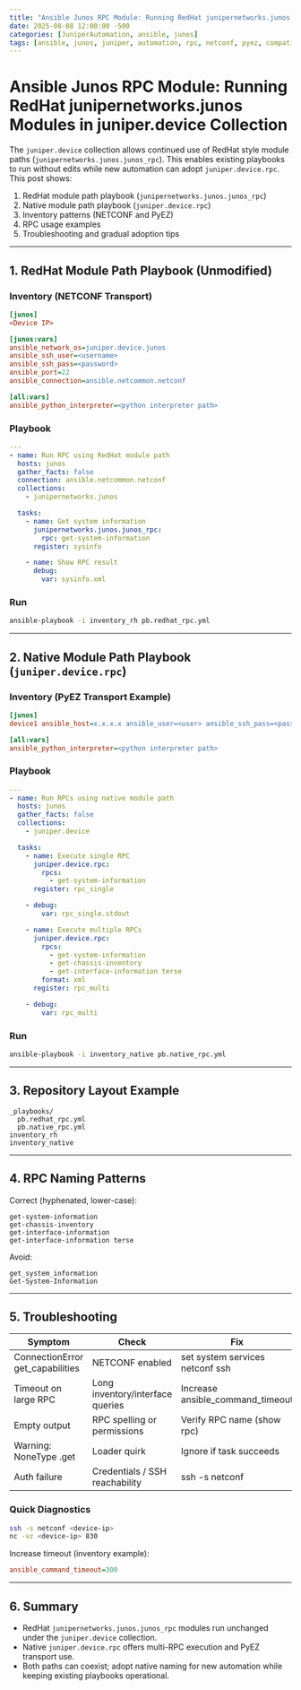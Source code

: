 ```yaml
---
title: "Ansible Junos RPC Module: Running RedHat junipernetworks.junos Modules in juniper.device Collection"
date: 2025-08-08 12:00:00 -500
categories: [JuniperAutomation, ansible, junos]
tags: [ansible, junos, juniper, automation, rpc, netconf, pyez, compatibility]
---
```


# Ansible Junos RPC Module: Running RedHat junipernetworks.junos Modules in juniper.device Collection

The `juniper.device` collection allows continued use of RedHat style module paths (`junipernetworks.junos.junos_rpc`). This enables existing playbooks to run without edits while new automation can adopt `juniper.device.rpc`. This post shows:

1. RedHat module path playbook (`junipernetworks.junos.junos_rpc`)
2. Native module path playbook (`juniper.device.rpc`)
3. Inventory patterns (NETCONF and PyEZ)
4. RPC usage examples
5. Troubleshooting and gradual adoption tips

---

## 1. RedHat Module Path Playbook (Unmodified)

### Inventory (NETCONF Transport)

```ini
[junos]
<Device IP>

[junos:vars]
ansible_network_os=juniper.device.junos
ansible_ssh_user=<username>
ansible_ssh_pass=<password>
ansible_port=22
ansible_connection=ansible.netcommon.netconf

[all:vars]
ansible_python_interpreter=<python interpreter path>
```

### Playbook

```yaml
---
- name: Run RPC using RedHat module path
  hosts: junos
  gather_facts: false
  connection: ansible.netcommon.netconf
  collections:
    - junipernetworks.junos

  tasks:
    - name: Get system information
      junipernetworks.junos.junos_rpc:
        rpc: get-system-information
      register: sysinfo

    - name: Show RPC result
      debug:
        var: sysinfo.xml
```

### Run

```bash
ansible-playbook -i inventory_rh pb.redhat_rpc.yml
```

---

## 2. Native Module Path Playbook (`juniper.device.rpc`)

### Inventory (PyEZ Transport Example)

```ini
[junos]
device1 ansible_host=x.x.x.x ansible_user=<user> ansible_ssh_pass=<pass> ansible_port=22 ansible_connection=juniper.device.pyez ansible_command_timeout=300

[all:vars]
ansible_python_interpreter=<python interpreter path>
```

### Playbook

```yaml
---
- name: Run RPCs using native module path
  hosts: junos
  gather_facts: false
  collections:
    - juniper.device

  tasks:
    - name: Execute single RPC
      juniper.device.rpc:
        rpcs:
          - get-system-information
      register: rpc_single

    - debug:
        var: rpc_single.stdout

    - name: Execute multiple RPCs
      juniper.device.rpc:
        rpcs:
          - get-system-information
          - get-chassis-inventory
          - get-interface-information terse
        format: xml
      register: rpc_multi

    - debug:
        var: rpc_multi
```

### Run

```bash
ansible-playbook -i inventory_native pb.native_rpc.yml
```

---

## 3. Repository Layout Example

```
_playbooks/
  pb.redhat_rpc.yml
  pb.native_rpc.yml
inventory_rh
inventory_native
```

---

## 4. RPC Naming Patterns

Correct (hyphenated, lower-case):
```
get-system-information
get-chassis-inventory
get-interface-information
get-interface-information terse
```

Avoid:
```
get_system_information
Get-System-Information
```

---

## 5. Troubleshooting

| Symptom | Check | Fix |
|---------|-------|-----|
| ConnectionError get_capabilities | NETCONF enabled | set system services netconf ssh |
| Timeout on large RPC | Long inventory/interface queries | Increase ansible_command_timeout |
| Empty output | RPC spelling or permissions | Verify RPC name (show rpc) |
| Warning: NoneType .get | Loader quirk | Ignore if task succeeds |
| Auth failure | Credentials / SSH reachability | ssh -s netconf <device-ip> |

### Quick Diagnostics

```bash
ssh -s netconf <device-ip>
nc -vz <device-ip> 830
```

Increase timeout (inventory example):
```ini
ansible_command_timeout=300
```

---

## 6. Summary

- RedHat `junipernetworks.junos.junos_rpc` modules run unchanged under the `juniper.device` collection.
- Native `juniper.device.rpc` offers multi-RPC execution and PyEZ transport use.
- Both paths can coexist; adopt native naming for new automation while keeping existing playbooks operational.
